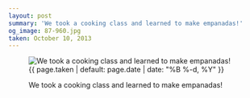```yaml
---
layout: post
summary: 'We took a cooking class and learned to make empanadas!'
og_image: 87-960.jpg
taken: October 10, 2013
---
```


<figure class="post" data-src="{{ site.assets_url }}/{{ page.og_image }}">
<img alt="We took a cooking class and learned to make empanadas!" sizes="(min-width: 700px) 50vw, calc(100vw - 2rem)" src="{{ site.assets_url }}/87-480.jpg" srcset="{{ site.assets_url }}/87-960.jpg 960w, {{ site.assets_url }}/87-720.jpg 720w, {{ site.assets_url }}/87-480.jpg 480w, {{ site.assets_url }}/87-240.jpg 240w"/>
<figcaption>
<time>{{ page.taken | default: page.date | date: "%B %-d, %Y" }}</time>
<p>We took a cooking class and learned to make empanadas!</p>
</figcaption>
</figure>
